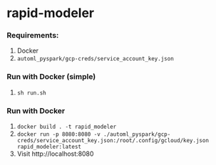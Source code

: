 # rapid-modeler



### Requirements:
1) Docker 
2) `automl_pyspark/gcp-creds/service_account_key.json`

### Run with Docker (simple)  
1) `sh run.sh`

### Run with Docker  
1) `docker build . -t rapid_modeler`
2) `docker run -p 8080:8080 -v ./automl_pyspark/gcp-creds/service_account_key.json:/root/.config/gcloud/key.json rapid_modeler:latest`
3) Visit http://localhost:8080





